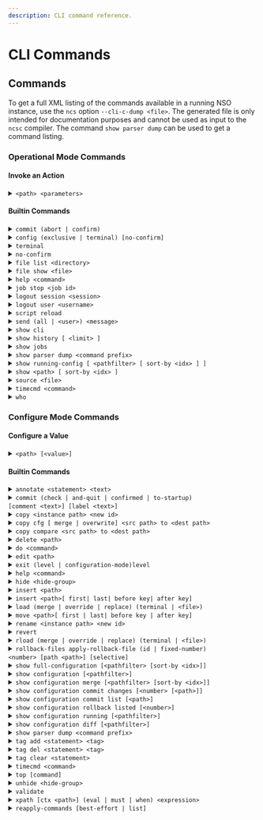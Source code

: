 ```yaml
---
description: CLI command reference.
---
```


# CLI Commands

## Commands <a href="#d5e1937" id="d5e1937"></a>

To get a full XML listing of the commands available in a running NSO instance, use the `ncs` option `--cli-c-dump <file>`. The generated file is only intended for documentation purposes and cannot be used as input to the `ncsc` compiler. The command `show parser dump` can be used to get a command listing.

### Operational Mode Commands <a href="#d5e1943" id="d5e1943"></a>

#### Invoke an Action

<details>

<summary><code>&#x3C;path> &#x3C;parameters></code></summary>

Invokes the action found at `<path>` using the supplied parameters.

This command is auto-generated from the YANG file.

For example, given the following action specification in a YANG file:

```
tailf:action shutdown {
  tailf:actionpoint actions;
  input {
    tailf:constant-leaf flags {
      type uint64 {
        range "1 .. max";
      }
      tailf:constant-value 42;
    }
    leaf timeout {
      type xs:duration;
      default PT60S;
    }
    leaf message {
      type string;
    }
    container options {
      leaf rebootAfterShutdown {
        type boolean;
        default false;
      }
      leaf forceFsckAfterReboot {
        type boolean;
        default false;
      }
      leaf powerOffAfterShutdown {
        type boolean;
        default true;
      }
    }
  }
}
```

The action can be invoked in the following way

```
admin@ncs> shutdown timeout 10s message reboot options { \
    forceFsckAfterReboot true }
```

</details>

#### Builtin Commands

<details>

<summary><code>commit (abort | confirm)</code></summary>

Abort or confirm a pending confirming commit. A pending confirming commit will also be aborted if the CLI session is terminated without doing `commit confirm`. The default is confirm.

Example:

```
admin@ncs# commit abort
```

</details>

<details>

<summary><code>config (exclusive | terminal) [no-confirm]</code></summary>

Enter configure mode. The default is `terminal`.

</details>

<details>

<summary><code>terminal</code></summary>

Edit a private copy of the running configuration, no lock is taken.

</details>

<details>

<summary><code>no-confirm</code></summary>

Enter configure mode ignoring any confirm dialog

Example:

```
admin@ncs# config terminal
Entering configuration mode terminal
```

</details>

<details>

<summary><code>file list &#x3C;directory></code></summary>

List files in `<directory>.`

Example:

```
admin@ncs# file list /config
rollback10001
rollback10002
rollback10003
rollback10004
rollback10005
```

</details>

<details>

<summary><code>file show &#x3C;file></code></summary>

Display contents of a `<file>`.

Example:

```
admin@ncs# file show /etc/skel/.bash_profile
# /etc/skel/.bash_profile

# This file is sourced by bash for login shells.  The following line
# runs our .bashrc and is recommended by the bash info pages.
[[ -f ~/.bashrc ]] && . ~/.bashrc
```

</details>

<details>

<summary><code>help &#x3C;command></code></summary>

Display help text related to `<command>.`

Example:

```
admin@ncs# help job
Help for command: job
    Job operations
```

</details>

<details>

<summary><code>job stop &#x3C;job id></code></summary>

Stop a specific background job. In the default CLI the only command that creates background jobs is `monitor start`.

Example:

```
admin@ncs# monitor start /var/log/messages
[ok][...]
admin@ncs# show jobs
JOB COMMAND
3   monitor start /var/log/messages
admin@ncs# job stop 3
admin@ncs# show jobs
JOB COMMAND
```

</details>

<details>

<summary><code>logout session &#x3C;session></code></summary>

Log out a specific user session from NSO. If the user holds the `configure exclusive` lock, it will be released.

`<sessionid>`

Log out a specific user session.

Example:

```
admin@ncs# who
Session User  Context From         Proto Date     Mode
 25     oper  cli     192.168.1.72 ssh   12:10:40 operational
*24     admin cli     192.168.1.72 ssh   12:05:50 operational
admin@ncs# logout session 25
admin@ncs# who
Session User  Context From         Proto Date     Mode
*24     admin cli     192.168.1.72 ssh   12:05:50 operational
```

</details>

<details>

<summary><code>logout user &#x3C;username></code></summary>

Log out a specific user from NSO. If the user holds the `configure exclusive` lock, it will be released.

`<username>`

Log out a specific user.

Example:

```
admin@ncs# who
Session User  Context From         Proto Date     Mode
 25     oper  cli     192.168.1.72 ssh   12:10:40 operational
*24     admin cli     192.168.1.72 ssh   12:05:50 operational
admin@ncs# logout user oper
admin@ncs# who
Session User  Context From         Proto Date     Mode
*24     admin cli     192.168.1.72 ssh   12:05:50 operational
```

</details>

<details>

<summary><code>script reload</code></summary>

Reload scripts found in the `scripts/command`directory. New scripts will be added and if a script file has been removed the corresponding CLI command will be purged. See [Plug-and-play Scripting](../operations/plug-and-play-scripting.md).

</details>

<details>

<summary><code>send (all | &#x3C;user>) &#x3C;message></code></summary>

Display a message on the screens of all users who are logged in to the device or on a specific screen.

`all`

Display the message to all currently logged-in users.

`<user>`

Display the message to a specific user.

Example:

<pre><code><strong>admin@ncs# send oper "I will reboot system in 5 minutes."
</strong></code></pre>

In oper's session:

```
oper@ncs# Message from admin@ncs at 13:16:41...
I will reboot system in 5 minutes.
EOF
```

</details>

<details>

<summary><code>show cli</code></summary>

Display CLI properties.

Example:

```
admin@ncs# show cli
autowizard            false
complete-on-space     true
display-level         99999999
history               100
idle-timeout          1800
ignore-leading-space  false
output-file           terminal
paginate              true
prompt1               \h\M#
prompt2               \h(\m)#
screen-length         71
screen-width          80
service prompt config true
show-defaults         false
terminal              xterm-256color
timestamp             disable
```

</details>

<details>

<summary><code>show history [ &#x3C;limit> ]</code></summary>

Display CLI command history. By default, the last 100 commands are listed. The size of the history list is configured using the history CLI setting. If a history limit has been specified only the last number of commands up to that limit will be shown.

Example:

```
admin@ncs# show history
06-19 14:34:02 -- ping router
06-20 14:42:35 -- show running-config
06-20 14:42:37 -- who
06-20 14:42:40 -- show history
admin@ncs# show history 3
14:42:37 -- who
14:42:40 -- show history
14:42:46 -- show history 3
```

</details>

<details>

<summary><code>show jobs</code></summary>

Display currently running background jobs.

Example:

```
admin@ncs# show jobs
JOB COMMAND
3   monitor start /var/log/messages
```

</details>

<details>

<summary><code>show parser dump &#x3C;command prefix></code></summary>

Shows all possible commands starting with the `<command prefix>`.

</details>

<details>

<summary><code>show running-config [ &#x3C;pathfilter> [ sort-by &#x3C;idx> ] ]</code></summary>

Display current configuration. By default, the whole configuration is displayed. It is possible to limit what is shown by supplying a pathfilter.

The `<pathfilter>` maybe either a path pointing to a specific instance or if an instance id is omitted, the part following the omitted instance is treated as a filter.

The `sort-by` argument can be given when the `<pathfilter>` points to a list element with secondary indexes. `<idx>` is the name of a secondary index. When given, the table will be sorted in the order defined by the secondary index. This makes it possible for the CLI user to control in which order instances should be displayed.

To show the `aaa` settings for the `admin` user:

```
admin@ncs# show running-config aaa authentication users user admin
aaa authentication users user admin
 uid        1000
 gid        1000
 password   $1$JA.1O3Tx$Zt1ycpnMlg1bVMqM/zSZ7/
 ssh_keydir /var/ncs/homes/admin/.ssh
 homedir    /var/ncs/homes/admin
!
```

To show all users that have group ID 1000, omit the user ID and instead specify `gid` `1000`:

<pre><code><strong>admin@ncs# show running-config aaa authentication users user * gid 1000
</strong>...
</code></pre>

</details>

<details>

<summary><code>show &#x3C;path> [ sort-by &#x3C;idx> ]</code></summary>

This command shows the configuration as a table provided that `<path>` leads to a list element and the data can be rendered as a table (ie, the table fits on the screen). It is also possible to force table formatting of a list by using the `| tab` pipe command.

The `sort-by` argument can be given when the _path_ points to a list element with secondary indexes. `<idx>` is the name of a secondary index. When given, the table will be sorted in the order defined by the secondary index. This makes it possible for the CLI user to control in which order instances should be displayed.

Example:

```
admin@ncs# show devices device ce0 module
NAME                       REVISION    FEATURE  DEVIATION
-----------------------------------------------------------
tailf-ned-cisco-ios        2015-03-16  -        -
tailf-ned-cisco-ios-stats  2015-03-16  -        -
```

</details>

<details>

<summary><code>source &#x3C;file></code></summary>

Execute commands from \<file> as if they had been entered by the user. The `autowizard` is disabled when executing commands from the file, also any commands that require input from the user (commands added by clispec, for example) will receive an interrupt signal upon attempt to read from stdin.

</details>

<details>

<summary><code>timecmd &#x3C;command></code></summary>

Time command. It measures and displays the execution time of `<command>`.

Note that this command will only be available if `devtools` has been set to `true` in the CLI session settings.

Example:

```
admin@ncs# timecmd id
user = admin(501), gid=20, groups=admin, gids=12,20,33,61,79,80,81,98,100
Command executed in 0.00 sec
admin@ncs#
```

</details>

<details>

<summary><code>who</code></summary>

Display currently logged-on users. The current session, i.e. the session running the show status command, is marked with an asterisk.

Example:

```
admin@ncs# who
Session User  Context From         Proto Date     Mode
 25     oper  cli     192.168.1.72 ssh   12:10:40 operational
*24     admin cli     192.168.1.72 ssh   12:05:50 operational
admin@ncs#
```

</details>

### Configure Mode Commands <a href="#d5e2199" id="d5e2199"></a>

#### **Configure a Value**

<details>

<summary><code>&#x3C;path> [&#x3C;value>]</code></summary>

Set a parameter. If a new identifier is created and `autowizard` is enabled, then the CLI will prompt the user for all mandatory sub-elements of that identifier.

This command is auto-generated from the YANG file\_.\_

If no `<value>` is provided, then the CLI will prompt the user for the value. No echo of the entered value will occur if `<path>` is an encrypted value, i.e. of the type MD5DigestString, DESDigestString, DES3CBCEncryptedString, AESCFB128EncryptedString, or AES256CFB128EncryptedString as documented in the `tailf-common.yang` data model.

</details>

#### **Builtin Commands**

<details>

<summary><code>annotate &#x3C;statement> &#x3C;text></code></summary>

Associate an annotation with a given configuration. To remove an annotation leave the text empty.

Only available when the system has been configured with attributes enabled.

</details>

<details>

<summary><code>commit (check | and-quit | confirmed | to-startup)</code><br><code>[comment &#x3C;text>] [label &#x3C;text>]</code></summary>

Commit the current configuration to "running".

* `check`: Validate current configuration.
* `and-quit`: Commit to running and quit configure mode.
* `comment <text>`: Associate a comment with the commit. The comment can later be seen when examining rollback files.
* `label <text>`: Associate a label with the commit. The label can later be seen when examining rollback files.

</details>

<details>

<summary><code>copy &#x3C;instance path> &#x3C;new id></code></summary>

Make a copy of an instance.

Copying between different ned-id versions works as long as the schema nodes being copied have not changed between the versions.

</details>

<details>

<summary><code>copy cfg [ merge | overwrite] &#x3C;src path> to &#x3C;dest path></code></summary>

Copy data from one configuration tree to another. Only data that makes sense at the destination will be copied. No error message will be generated for data that cannot be copied and the operation can fail completely without any error messages being generated.

For example to create a template from a part of a device config. First, configure the device then copy the config into the template configuration tree.

```
admin@ncs(config)# devices template host_temp
admin@ncs(config-template-host_temp)# exit
admin@ncs(config)# copy cfg merge devices device ce0 config \
    ios:ethernet to devices template host_temp config ios:ethernet
admin@ncs(config)# show configuration diff
+devices template host_temp
+ config
+  ios:ethernet cfm global
+ !
+!
```

</details>

<details>

<summary><code>copy compare &#x3C;src path> to &#x3C;dest path></code></summary>

Compare two arbitrary configuration trees. Items that only appear in the `src` tree are ignored.

</details>

<details>

<summary><code>delete &#x3C;path></code></summary>

Delete a data element.

</details>

<details>

<summary><code>do &#x3C;command></code></summary>

Run the command in operational mode.

</details>

<details>

<summary><code>edit &#x3C;path></code></summary>

Edit a sub-element. Missing elements in the `<path>` will be created.

</details>

<details>

<summary><code>exit (level | configuration-mode)level</code></summary>

* `level`\
  Exit from this level. If performed on the top level, will exit configure mode. This is the default if no option is given.

<!---->

* `configuration-mode`\
  Exit from configuration mode regardless of which edit level.

</details>

<details>

<summary><code>help &#x3C;command></code></summary>

Shows help text for `<command>`.

</details>

<details>

<summary><code>hide &#x3C;hide-group></code></summary>

Re-hides the elements and actions belonging to the hide groups. No password is required for hiding. This command is hidden and not shown during command completion.

</details>

<details>

<summary><code>insert &#x3C;path></code></summary>

Inserts a new element. If the element already exists and has the `indexedView` option set in the data model, then the old element will be renamed to element+1, and the new element will be inserted in its place.

</details>

<details>

<summary><code>insert &#x3C;path>[ first| last| before key| after key]</code></summary>

Inject a new element into an ordered list. The element can be added first, last (default), before or after another element.

</details>

<details>

<summary><code>load (merge | override | replace) (terminal | &#x3C;file>)</code></summary>

Load configuration from file or terminal.

* `merge`\
  Merge the content of the file/terminal with the current configuration.

<!---->

* `override`\
  Configuration from file/terminal overwrites the current configuration.

<!---->

* `replace`\
  Configuration from file/terminal replaces the current configuration.

If this is the current configuration:

```
devices device p1
 config
  cisco-ios-xr:interface GigabitEthernet 0/0/0/0
   shutdown
  exit
  cisco-ios-xr:interface GigabitEthernet 0/0/0/1
   shutdown
 !
!
```

The `shutdown` value for the entry `GigabitEthernet 0/0/0/0` should be deleted. As the configuration file is basically just a sequence of commands with comments in between, the configuration file should look like this:

```
devices device p1
 config
  cisco-ios-xr:interface GigabitEthernet 0/0/0/0
   no shutdown
  exit
 !
!
```

The file can then be used with the command ` load merge`` `` `_`FILENAME`_ to achieve the desired results.

</details>

<details>

<summary><code>move &#x3C;path>[ first | last| before key | after key]</code></summary>

Move an existing element to a new position in an ordered list. The element can be moved first, last (default), before or after another element.

</details>

<details>

<summary><code>rename &#x3C;instance path> &#x3C;new id></code></summary>

Rename an instance.

</details>

<details>

<summary><code>revert</code></summary>

Copy the running configuration into the current configuration, eg remove all uncommitted changes.

</details>

<details>

<summary><code>rload (merge | override | replace) (terminal | &#x3C;file>)</code></summary>

Load file relative to the current sub-mode. For example, given a file with a device config it is possible to enter one device and issue the `rload merge/override/replace <file>` command to load the config for that device, then enter another device and load the same config file using `rload`. See also the `load` command.

* `merge`\
  Merge the content of the file/terminal with the current configuration.

<!---->

* `override`\
  Configuration from file/terminal overwrites the current configuration.

<!---->

* `replace`\
  Configuration from file/terminal replaces the current configuration.

</details>

<details>

<summary><code>rollback-files apply-rollback-file (id | fixed-number)</code><br><code>&#x3C;number> [path &#x3C;path>] [selective]</code></summary>

Return the configuration to a previously committed configuration. The system stores a limited number of old configurations. The number of old configurations to store is configured in the `ncs.conf` file. If more than the configured number of configurations is stored, then the oldest configuration is removed before creating a new one.

The configuration changes are stored in rollback files where the most recent changes are stored in the file rollbackN with the highest number N.

Only the deltas are stored in the rollback files. When rolling back the configuration to rollback N, all changes stored in rollback10001-rollbackN are applied.

There are two ways to address which rollback file to use, either `fixed-number <number>` to address an absolute rollback number or **id \<number>** to address a relative number. For e.g., the latest commit has relative rollback id 0, the second-latest has id 1, and so on.

The optional path argument allows subtrees to be rolled back while the rest of the configuration tree remains unchanged.

Instead of undoing all changes from rollback10001 to rollbackN it is possible to undo only the changes stored in a specific rollback file. This may or may not work depending on which changes have been made to the configuration after the rollback was created. In some cases applying the rollback file may fail, or the configuration may require additional changes in order to be valid. E.g. to undo the changes recorded in rollback 10019, but not the changes in 10020-N run the command `rollback-files apply-rollback-file selective fixed-number 10019`.

Example:

<pre><code><strong>admin@ncs(config)# rollback-files apply-rollback-file fixed-number 10005
</strong></code></pre>

This command is only available if rollback has been enabled in `ncs.conf`.

</details>

<details>

<summary><code>show full-configuration [&#x3C;pathfilter> [sort-by &#x3C;idx>]]</code></summary>

Show the current configuration, taking local changes into account. The `show` command can be limited to a part of the configuration by providing a `<pathfilter>`.

The `sort-by` argument can be given when the `<pathfilter>` points to a list element with secondary indexes. `<idx>` is the name of a secondary index. When given, the table will be sorted in the order defined by the secondary index. This makes it possible for the CLI user to control in which order instances should be displayed.

</details>

<details>

<summary><code>show configuration [&#x3C;pathfilter>]</code></summary>

Show current edits to the configuration.

</details>

<details>

<summary><code>show configuration merge [&#x3C;pathfilter> [sort-by &#x3C;idx>]]</code></summary>

Show the current configuration, taking local changes into account. The `show` command can be limited to a part of the configuration by providing a `<pathfilter>`.

The `sort-by` argument can be given when the `<pathfilter>` points to a list element with secondary indexes. `<idx>` is the name of a secondary index. When given, the table will be sorted in the order defined by the secondary index. This makes it possible for the CLI user to control in which order instances should be displayed.

</details>

<details>

<summary><code>show configuration commit changes [&#x3C;number> [&#x3C;path>]]</code></summary>

Display edits associated with a commit, identified by the rollback number created for the commit. The changes are displayed as forward changes, as opposed to `show configuration rollback changes` which displays the commands for undoing the changes.

The optional path argument allows only edits related to a given subtree to be listed.

</details>

<details>

<summary><code>show configuration commit list [&#x3C;path>]</code></summary>

List rollback files

The optional path argument allows only rollback files related to a given subtree to be listed.

</details>

<details>

<summary><code>show configuration rollback listed [&#x3C;number>]</code></summary>

Display the operations needed to undo the changes performed in a commit associated with a rollback file. These are the changes that will be applied if the configuration is rolled back to that rollback number.

</details>

<details>

<summary><code>show configuration running [&#x3C;pathfilter>]</code></summary>

Display the "running" configuration without taking uncommitted changes into account. An optional `<pathfilter>` can be provided to limit what is displayed.

</details>

<details>

<summary><code>show configuration diff [&#x3C;pathfilter>]</code></summary>

Display uncommitted changes to the running-config in diff-style, ie with + and - in front of added and deleted configuration lines.

</details>

<details>

<summary><code>show parser dump &#x3C;command prefix></code></summary>

Shows all possible commands starting with `<command>` prefix.

</details>

<details>

<summary><code>tag add &#x3C;statement> &#x3C;tag></code></summary>

Add a tag to a configuration statement.

Only available when the system has been configured with attributes enabled.

</details>

<details>

<summary><code>tag del &#x3C;statement> &#x3C;tag></code></summary>

Remove a tag from a configuration statement.

Only available when the system has been configured with attributes enabled.

</details>

<details>

<summary><code>tag clear &#x3C;statement></code></summary>

Remove all tags from a configuration statement.

Only available when the system has been configured with attributes enabled.

</details>

<details>

<summary><code>timecmd &#x3C;command></code></summary>

Time command. It measures and displays the execution time of `<command>`.

Note that this command will only be available if `devtools` has been set to `true` in the CLI session settings.

Example:

```
admin@ncs# timecmd id
user = admin(501), gid=20, groups=admin, gids=12,20,33,61,79,80,81,98,100
Command executed in 0.00 sec
admin@ncs#
```

</details>

<details>

<summary><code>top [command]</code></summary>

Exit to the top level of the configuration, or execute a command at the top level of the configuration.

</details>

<details>

<summary><code>unhide &#x3C;hide-group></code></summary>

Unhides all elements and actions belonging to the `<hide-group>`. It may be required to enter a password. This command is hidden and not shown during command completion

</details>

<details>

<summary><code>validate</code></summary>

Validates current configuration. This is the same operation as `commit check`.

</details>

<details>

<summary><code>xpath [ctx &#x3C;path>] (eval | must | when) &#x3C;expression></code></summary>

Evaluate an XPath expression. A context path may be given to be used as the current context for the evaluation of the expression. If no context path is given, the current sub-mode will be used as the context path. The pipe command `trace` may be used to display debug/trace information during the execution of the command.

Note that this command will only be available if `devtools` has been set to `true` in the CLI session settings.

* `eval`\
  Evaluate an XPath expression.

<!---->

* `must`\
  Evaluate the expression as a YANG must expression.

<!---->

* `when`\
  Evaluate the expression as a YANG when expression.

</details>

<details>

<summary><code>reapply-commands [best-effort | list]</code></summary>

Reapply entered config commands since the latest commit. The command will stop on the first error by default.

Commands that may have unknown side-effects will be skipped and thus not reapplied, such as actions, custom commands, etc. To display all commands, including those that will be skipped, the pipe command `details` can be used.

Note that this command will only be available if there is a conflict.

`best-effort`

Do not stop on the first error but continue to process the rest of the commands.

`list`

Display the current set of commands.

</details>
